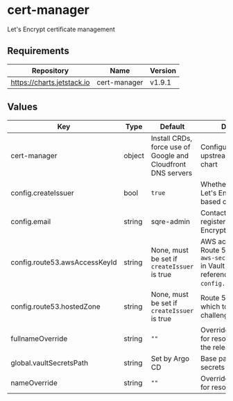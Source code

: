 # cert-manager

Let's Encrypt certificate management

## Requirements

| Repository | Name | Version |
|------------|------|---------|
| https://charts.jetstack.io | cert-manager | v1.9.1 |

## Values

| Key | Type | Default | Description |
|-----|------|---------|-------------|
| cert-manager | object | Install CRDs, force use of Google and Cloudfront DNS servers | Configuration for upstream cert-manager chart |
| config.createIssuer | bool | `true` | Whether to create a Let's Encrypt DNS-based cluster issuer |
| config.email | string | sqre-admin | Contact email address registered with Let's Encrypt |
| config.route53.awsAccessKeyId | string | None, must be set if `createIssuer` is true | AWS access key ID for Route 53 (must match `aws-secret-access-key` in Vault secret referenced by `config.vaultSecretPath`) |
| config.route53.hostedZone | string | None, must be set if `createIssuer` is true | Route 53 hosted zone in which to create challenge records |
| fullnameOverride | string | `""` | Override the full name for resources (includes the release name) |
| global.vaultSecretsPath | string | Set by Argo CD | Base path for Vault secrets |
| nameOverride | string | `""` | Override the base name for resources |
